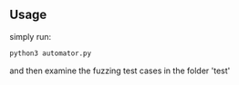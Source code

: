 ## Usage
simply run:
```bash
python3 automator.py
```
and then examine the fuzzing test cases in the folder 'test'
